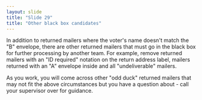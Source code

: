 ```yaml
---
layout: slide
title: "Slide 29"
title: "Other black box candidates"
---
```


In addition to returned mailers where the voter's name doesn't match the "B" envelope, there are other returned mailers that must go in the black box for further processing by another team. For example, remove returned mailers with an "ID required" notation on the return address label, mailers returned with an "A" envelope inside and all "undeliverable" mailers.

As you work, you will come across other "odd duck" returned mailers that may not fit the above circumstances but you have a question about - call your supervisor over for guidance.